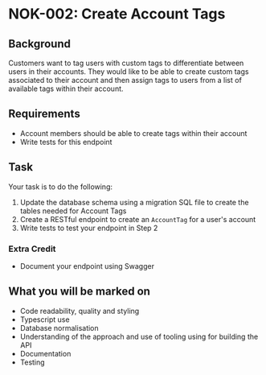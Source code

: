 # NOK-002: Create Account Tags

## Background

Customers want to tag users with custom tags to differentiate between users in their accounts. They would like to be able to create custom tags associated to their account and then assign tags to users from a list of available tags within their account.

## Requirements

* Account members should be able to create tags within their account
* Write tests for this endpoint

## Task

Your task is to do the following:

1. Update the database schema using a migration SQL file to create the tables needed for Account Tags
2. Create a RESTful endpoint to create an `AccountTag` for a user's account
3. Write tests to test your endpoint in Step 2

### Extra Credit

* Document your endpoint using Swagger

## What you will be marked on

* Code readability, quality and styling
* Typescript use
* Database normalisation
* Understanding of the approach and use of tooling using for building the API
* Documentation
* Testing
